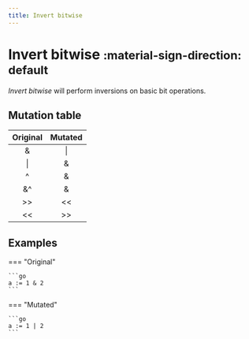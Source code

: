 ```yaml
---
title: Invert bitwise
---
```


# Invert bitwise <small>:material-sign-direction: default</small>

_Invert bitwise_ will perform inversions on basic bit operations.

## Mutation table

| Original | Mutated |
|:--------:|:-------:|
|    &     |    \|   |
|    \|    |    &    |
|    ^     |    &    |
|    &^    |    &    |
|    >>    |   <<    |
|    <<    |   >>    |

## Examples

=== "Original"

    ```go
    a := 1 & 2
    ```

=== "Mutated"

    ```go
    a := 1 | 2
    ```
